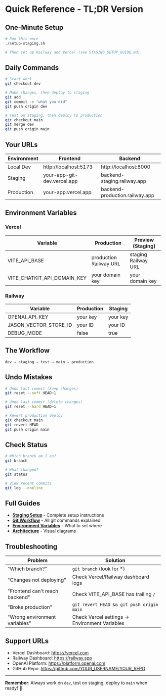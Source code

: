 # Quick Reference - TL;DR Version

## One-Minute Setup

```bash
# Run this once
./setup-staging.sh

# Then set up Railway and Vercel (see STAGING_SETUP_GUIDE.md)
```

## Daily Commands

```bash
# Start work
git checkout dev

# Make changes, then deploy to staging
git add .
git commit -m "what you did"
git push origin dev

# Test on staging, then deploy to production
git checkout main
git merge dev
git push origin main
```

## Your URLs

| Environment | Frontend | Backend |
|-------------|----------|---------|
| Local Dev | http://localhost:5173 | http://localhost:8000 |
| Staging | your-app-git-dev.vercel.app | backend-staging.railway.app |
| Production | your-app.vercel.app | backend-production.railway.app |

## Environment Variables

### Vercel

| Variable | Production | Preview (Staging) |
|----------|------------|-------------------|
| VITE_API_BASE | production Railway URL | staging Railway URL |
| VITE_CHATKIT_API_DOMAIN_KEY | your domain key | your domain key |

### Railway

| Variable | Production | Staging |
|----------|------------|---------|
| OPENAI_API_KEY | your key | your key |
| JASON_VECTOR_STORE_ID | your ID | your ID |
| DEBUG_MODE | false | true |

## The Workflow

```
dev → staging → test → main → production
```

## Undo Mistakes

```bash
# Undo last commit (keep changes)
git reset --soft HEAD~1

# Undo last commit (delete changes)
git reset --hard HEAD~1

# Revert production deploy
git checkout main
git revert HEAD
git push origin main
```

## Check Status

```bash
# Which branch am I on?
git branch

# What changed?
git status

# View recent commits
git log --oneline
```

## Full Guides

- **[Staging Setup](STAGING_SETUP_GUIDE.md)** - Complete setup instructions
- **[Git Workflow](GIT_WORKFLOW.md)** - All git commands explained
- **[Environment Variables](ENVIRONMENT_VARIABLES.md)** - What to set where
- **[Architecture](STAGING_ARCHITECTURE.md)** - Visual diagrams

## Troubleshooting

| Problem | Solution |
|---------|----------|
| "Which branch?" | `git branch` (look for *) |
| "Changes not deploying" | Check Vercel/Railway dashboard logs |
| "Frontend can't reach backend" | Check VITE_API_BASE has trailing `/` |
| "Broke production" | `git revert HEAD && git push origin main` |
| "Wrong environment variables" | Check Vercel settings → Environment Variables |

## Support URLs

- Vercel Dashboard: https://vercel.com
- Railway Dashboard: https://railway.app
- OpenAI Platform: https://platform.openai.com
- GitHub Repo: https://github.com/YOUR_USERNAME/YOUR_REPO

---

**Remember**: Always work on `dev`, test on staging, deploy to `main` when ready! 🚀

